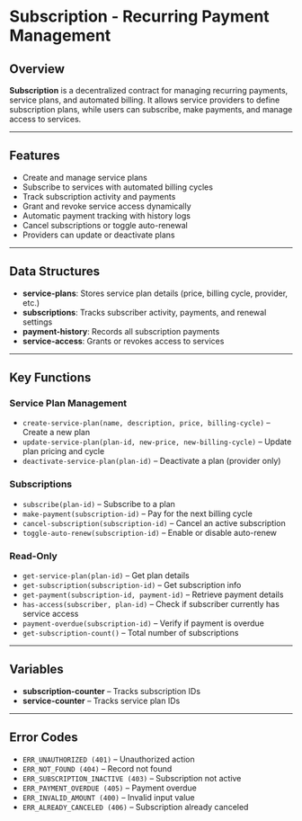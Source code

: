 # Subscription - Recurring Payment Management

## Overview

**Subscription** is a decentralized contract for managing recurring payments, service plans, and automated billing. It allows service providers to define subscription plans, while users can subscribe, make payments, and manage access to services.

---

## Features

* Create and manage service plans
* Subscribe to services with automated billing cycles
* Track subscription activity and payments
* Grant and revoke service access dynamically
* Automatic payment tracking with history logs
* Cancel subscriptions or toggle auto-renewal
* Providers can update or deactivate plans

---

## Data Structures

* **service-plans**: Stores service plan details (price, billing cycle, provider, etc.)
* **subscriptions**: Tracks subscriber activity, payments, and renewal settings
* **payment-history**: Records all subscription payments
* **service-access**: Grants or revokes access to services

---

## Key Functions

### Service Plan Management

* `create-service-plan(name, description, price, billing-cycle)` – Create a new plan
* `update-service-plan(plan-id, new-price, new-billing-cycle)` – Update plan pricing and cycle
* `deactivate-service-plan(plan-id)` – Deactivate a plan (provider only)

### Subscriptions

* `subscribe(plan-id)` – Subscribe to a plan
* `make-payment(subscription-id)` – Pay for the next billing cycle
* `cancel-subscription(subscription-id)` – Cancel an active subscription
* `toggle-auto-renew(subscription-id)` – Enable or disable auto-renew

### Read-Only

* `get-service-plan(plan-id)` – Get plan details
* `get-subscription(subscription-id)` – Get subscription info
* `get-payment(subscription-id, payment-id)` – Retrieve payment details
* `has-access(subscriber, plan-id)` – Check if subscriber currently has service access
* `payment-overdue(subscription-id)` – Verify if payment is overdue
* `get-subscription-count()` – Total number of subscriptions

---

## Variables

* **subscription-counter** – Tracks subscription IDs
* **service-counter** – Tracks service plan IDs

---

## Error Codes

* `ERR_UNAUTHORIZED (401)` – Unauthorized action
* `ERR_NOT_FOUND (404)` – Record not found
* `ERR_SUBSCRIPTION_INACTIVE (403)` – Subscription not active
* `ERR_PAYMENT_OVERDUE (405)` – Payment overdue
* `ERR_INVALID_AMOUNT (400)` – Invalid input value
* `ERR_ALREADY_CANCELED (406)` – Subscription already canceled

